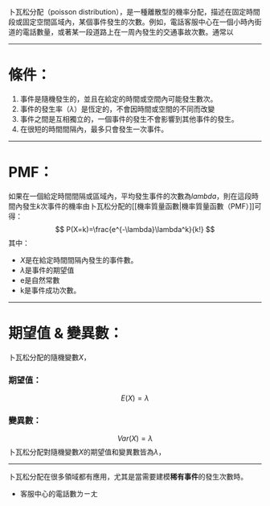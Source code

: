 卜瓦松分配（poisson distribution），是一種離散型的機率分配，描述在固定時間段或固定空間區域內，某個事件發生的次數。例如，電話客服中心在一個小時內街道的電話數量，或著某一段道路上在一周內發生的交通事故次數。通常以
- - -
# 條件：
1. 事件是隨機發生的，並且在給定的時間或空間內可能發生數次。
2. 事件的發生率（$\lambda$）是恆定的，不會因時間或空間的不同而改變
3. 事件之間是互相獨立的，一個事件的發生不會影響到其他事件的發生。
4. 在很短的時間間隔內，最多只會發生一次事件。
- - -
# PMF：
如果在一個給定時間間隔或區域內，平均發生事件的次數為$lambda$，則在這段時間內發生$k$次事件的機率由卜瓦松分配的[[機率質量函數|機率質量函數（PMF）]]可得：
$$
P(X=k)=\frac{e^{-\lambda}\lambda^k}{k!}
$$
其中：
- $X$是在給定時間間隔內發生的事件數。
- $\lambda$是事件的期望值
- e是自然常數
- k是事件成功次數。
- - -
# 期望值 & 變異數：
卜瓦松分配的隨機變數$X$，
### 期望值：
$$
E(X)=\lambda
$$
### 變異數：
$$
Var(X)=\lambda
$$
卜瓦松分配對隨機變數$X$的期望值和變異數皆為$\lambda$，
- - -
卜瓦松分配在很多領域都有應用，尤其是當需要建模**稀有事件**的發生次數時。
- 客服中心的電話數ㄌㄧㄤ